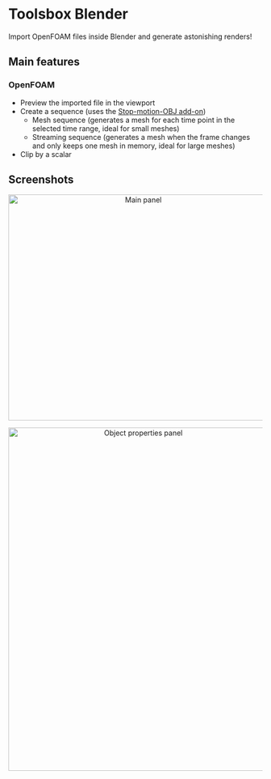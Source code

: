 # Toolsbox Blender

Import OpenFOAM files inside Blender and generate astonishing renders!

## Main features

### OpenFOAM

* Preview the imported file in the viewport
* Create a sequence (uses the [Stop-motion-OBJ add-on](https://github.com/neverhood311/Stop-motion-OBJ))
    * Mesh sequence (generates a mesh for each time point in the selected time range, ideal for small meshes)
    * Streaming sequence (generates a mesh when the frame changes and only keeps one mesh in memory, ideal for large meshes)
* Clip by a scalar

## Screenshots

<p align="center">
  <img alt="Main panel" width="519" height="447" src="https://gitlab.arteliagroup.com/water/hydronum/toolsbox_blender/-/raw/dev/docs/source/images/readme/screenshot_a.png"/>
</p>

<p align="center">
  <img alt="Object properties panel" width="519" height="679" src="https://gitlab.arteliagroup.com/water/hydronum/toolsbox_blender/-/raw/dev/docs/source/images/readme/screenshot_b.png"/>
</p>
